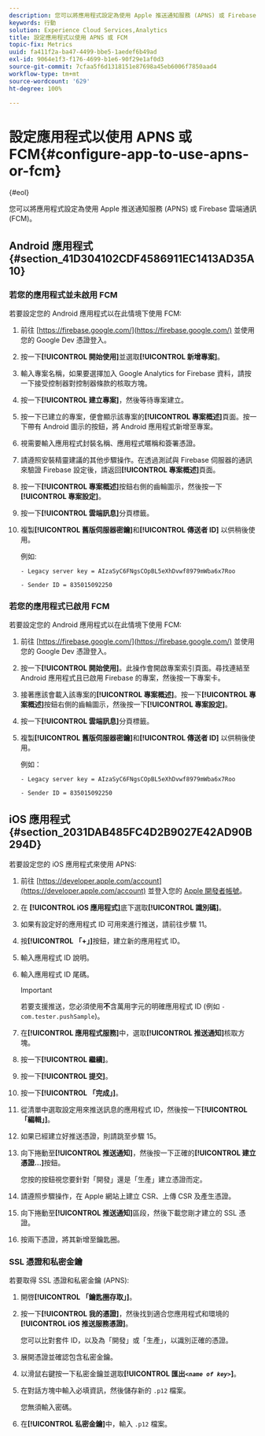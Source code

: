 ```yaml
---
description: 您可以將應用程式設定為使用 Apple 推送通知服務 (APNS) 或 Firebase 雲端通訊 (FCM)。
keywords: 行動
solution: Experience Cloud Services,Analytics
title: 設定應用程式以使用 APNS 或 FCM
topic-fix: Metrics
uuid: fa411f2a-ba47-4499-bbe5-1aedef6b49ad
exl-id: 9064e1f3-f176-4699-b1e6-90f29e1af0d3
source-git-commit: 7cfaa5f6d1318151e87698a45eb6006f7850aad4
workflow-type: tm+mt
source-wordcount: '629'
ht-degree: 100%

---
```


# 設定應用程式以使用 APNS 或 FCM{#configure-app-to-use-apns-or-fcm}

{#eol}

您可以將應用程式設定為使用 Apple 推送通知服務 (APNS) 或 Firebase 雲端通訊 (FCM)。

## Android 應用程式 {#section_41D304102CDF4586911EC1413AD35A10}

### 若您的應用程式並未啟用 FCM

若要設定您的 Android 應用程式以在此情境下使用 FCM:

1. 前往 [https://firebase.google.com/](https://firebase.google.com/) 並使用您的 Google Dev 憑證登入。

1. 按一下&#x200B;**[!UICONTROL 開始使用]**&#x200B;並選取&#x200B;**[!UICONTROL 新增專案]**。

1. 輸入專案名稱，如果要選擇加入 Google Analytics for Firebase 資料，請按一下接受控制器對控制器條款的核取方塊。

1. 按一下&#x200B;**[!UICONTROL 建立專案]**，然後等待專案建立。

1. 按一下已建立的專案，便會顯示該專案的&#x200B;**[!UICONTROL 專案概述]**&#x200B;頁面。按一下帶有 Android 圖示的按鈕，將 Android 應用程式新增至專案。

1. 視需要輸入應用程式封裝名稱、應用程式暱稱和簽署憑證。

1. 請遵照安裝精靈建議的其他步驟操作。在透過測試與 Firebase 伺服器的通訊來驗證 Firebase 設定後，請返回&#x200B;**[!UICONTROL 專案概述]**&#x200B;頁面。

1. 按一下&#x200B;**[!UICONTROL 專案概述]**&#x200B;按鈕右側的齒輪圖示，然後按一下&#x200B;**[!UICONTROL 專案設定]**。

1. 按一下&#x200B;**[!UICONTROL 雲端訊息]**&#x200B;分頁標籤。

1. 複製&#x200B;**[!UICONTROL 舊版伺服器密鑰]**&#x200B;和&#x200B;**[!UICONTROL 傳送者 ID]** 以供稍後使用。

   例如:

   ```
   - Legacy server key = AIzaSyC6FNgsCOpBL5eXhDvwf8979mWba6x7Roo
   ```

   ```
   - Sender ID = 835015092250
   ```

### 若您的應用程式已啟用 FCM

若要設定您的 Android 應用程式以在此情境下使用 FCM:

1. 前往 [https://firebase.google.com/](https://firebase.google.com/) 並使用您的 Google Dev 憑證登入。

1. 按一下&#x200B;**[!UICONTROL 開始使用]**。此操作會開啟專案索引頁面。尋找連結至 Android 應用程式且已啟用 Firebase 的專案，然後按一下專案卡。

1. 接著應該會載入該專案的&#x200B;**[!UICONTROL 專案概述]**。按一下&#x200B;**[!UICONTROL 專案概述]**&#x200B;按鈕右側的齒輪圖示，然後按一下&#x200B;**[!UICONTROL 專案設定]**。

1. 按一下&#x200B;**[!UICONTROL 雲端訊息]**&#x200B;分頁標籤。

1. 複製&#x200B;**[!UICONTROL 舊版伺服器密鑰]**&#x200B;和&#x200B;**[!UICONTROL 傳送者 ID]** 以供稍後使用。

   例如：

   ```
   - Legacy server key = AIzaSyC6FNgsCOpBL5eXhDvwf8979mWba6x7Roo
   ```

   ```
   - Sender ID = 835015092250
   ```



## iOS 應用程式 {#section_2031DAB485FC4D2B9027E42AD90B294D}

若要設定您的 iOS 應用程式來使用 APNS:

1. 前往 [https://developer.apple.com/account](https://developer.apple.com/account) 並登入您的 [Apple 開發者帳號](https://developer.apple.com/account)。
1. 在 **[!UICONTROL iOS 應用程式]**&#x200B;底下選取&#x200B;**[!UICONTROL 識別碼]**。
1. 如果有設定好的應用程式 ID 可用來進行推送，請前往步驟 11。
1. 按&#x200B;**[!UICONTROL 「+」]**&#x200B;按鈕，建立新的應用程式 ID。
1. 輸入應用程式 ID 說明。
1. 輸入應用程式 ID 尾碼。

   >[!IMPORTANT]
   >
   >若要支援推送，您必須使用&#x200B;**不**&#x200B;含萬用字元的明確應用程式 ID (例如 `- com.tester.pushSample`)。

1. 在&#x200B;**[!UICONTROL 應用程式服務]**&#x200B;中，選取&#x200B;**[!UICONTROL 推送通知]**&#x200B;核取方塊。
1. 按一下&#x200B;**[!UICONTROL 繼續]**。
1. 按一下&#x200B;**[!UICONTROL 提交]**。
1. 按一下&#x200B;**[!UICONTROL 「完成」]**。
1. 從清單中選取設定用來推送訊息的應用程式 ID，然後按一下&#x200B;**[!UICONTROL 「編輯」]**。
1. 如果已經建立好推送憑證，則請跳至步驟 15。
1. 向下捲動至&#x200B;**[!UICONTROL 推送通知]**，然後按一下正確的&#x200B;**[!UICONTROL 建立憑證...]**&#x200B;按鈕。

   您按的按鈕視您要針對「開發」還是「生產」建立憑證而定。
1. 請遵照步驟操作，在 Apple 網站上建立 CSR、上傳 CSR 及產生憑證。
1. 向下捲動至&#x200B;**[!UICONTROL 推送通知]**&#x200B;區段，然後下載您剛才建立的 SSL 憑證。
1. 按兩下憑證，將其新增至鑰匙圈。

### SSL 憑證和私密金鑰

若要取得 SSL 憑證和私密金鑰 (APNS):

1. 開啓&#x200B;**[!UICONTROL 「鑰匙圈存取」]**。
1. 按一下&#x200B;**[!UICONTROL 我的憑證]**，然後找到適合您應用程式和環境的 **[!UICONTROL iOS 推送服務憑證]**。

   您可以比對套件 ID，以及為「開發」或「生產」，以識別正確的憑證。

1. 展開憑證並確認包含私密金鑰。
1. 以滑鼠右鍵按一下私密金鑰並選取&#x200B;**[!UICONTROL 匯出&#x200B;*`<name of key>`*]**。
1. 在對話方塊中輸入必填資訊，然後儲存新的 `.p12` 檔案。

   您無須輸入密碼。

1. 在&#x200B;**[!UICONTROL 私密金鑰]**&#x200B;中，輸入 `.p12` 檔案。
